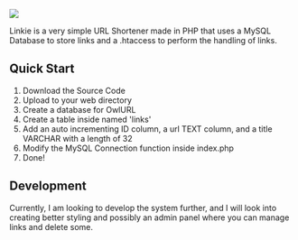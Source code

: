 ![](https://cdn.bailey.pt/linkie-banner.png)

Linkie is a very simple URL Shortener made in PHP that uses a MySQL Database to store links and a .htaccess to perform the handling of links.

## Quick Start
1. Download the Source Code
2. Upload to your web directory
3. Create a database for OwlURL
4. Create a table inside named 'links'
5. Add an auto incrementing ID column, a url TEXT column, and a title VARCHAR with a length of 32
5. Modify the MySQL Connection function inside index.php
6. Done!

## Development
Currently, I am looking to develop the system further, and I will look into creating better styling and possibly an admin panel where you can manage links and delete some.
